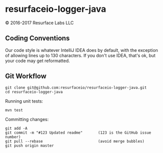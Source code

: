 # resurfaceio-logger-java
&copy; 2016-2017 Resurface Labs LLC

## Coding Conventions

Our code style is whatever IntelliJ IDEA does by default, with the exception of allowing lines up to 130 characters.
If you don't use IDEA, that's ok, but your code may get reformatted.

## Git Workflow 

```
git clone git@github.com:resurfaceio/resurfaceio-logger-java.git
cd resurfaceio-logger-java
```

Running unit tests:

```
mvn test
```

Committing changes:

```
git add -A
git commit -m "#123 Updated readme"       (123 is the GitHub issue number)
git pull --rebase                         (avoid merge bubbles)
git push origin master
```
